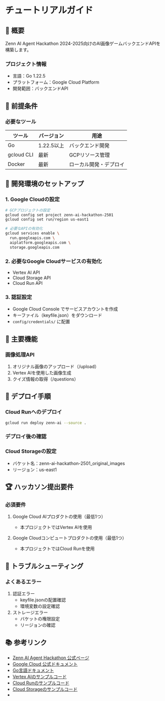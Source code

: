 # チュートリアルガイド

## 🎯 概要

Zenn AI Agent Hackathon 2024-2025向けのAI画像ゲームバックエンドAPIを構築します。

### プロジェクト情報

- 言語：Go 1.22.5
- プラットフォーム：Google Cloud Platform
- 開発範囲：バックエンドAPI

## 🔧 前提条件

### 必要なツール

| ツール | バージョン | 用途 |
|--------|------------|------|
| Go | 1.22.5以上 | バックエンド開発 |
| gcloud CLI | 最新 | GCPリソース管理 |
| Docker | 最新 | ローカル開発・デプロイ |

## 🚀 開発環境のセットアップ

### 1. Google Cloudの設定

```bash
# GCPプロジェクトの設定
gcloud config set project zenn-ai-hackathon-2501
gcloud config set run/region us-east1

# 必要なAPIの有効化
gcloud services enable \
  run.googleapis.com \
  aiplatform.googleapis.com \
  storage.googleapis.com
```

### 2. 必要なGoogle Cloudサービスの有効化

- Vertex AI API
- Cloud Storage API
- Cloud Run API

### 3. 認証設定

- Google Cloud Console でサービスアカウントを作成
- キーファイル（keyfile.json）をダウンロード
- `config/credentials/` に配置

## 💾 主要機能

### 画像処理API

1. オリジナル画像のアップロード（/upload）
2. Vertex AIを使用した画像生成
3. クイズ情報の取得（/questions）

## 🔧 デプロイ手順

### Cloud Runへのデプロイ

```bash
gcloud run deploy zenn-ai --source .
```

### デプロイ後の確認

### Cloud Storageの設定

- バケット名：zenn-ai-hackathon-2501_original_images
- リージョン：us-east1

## 🏆 ハッカソン提出要件

### 必須要件

1. Google Cloud AIプロダクトの使用（最低1つ）
   - 本プロジェクトではVertex AIを使用

2. Google Cloudコンピュートプロダクトの使用（最低1つ）
   - 本プロジェクトではCloud Runを使用

## 🐛 トラブルシューティング

### よくあるエラー

1. 認証エラー
   - keyfile.jsonの配置確認
   - 環境変数の設定確認
2. ストレージエラー
   - バケットの権限設定
   - リージョンの確認

## 📚 参考リンク

- [Zenn AI Agent Hackathon 公式ページ](https://zenn.dev/hackathons/2024-google-cloud-japan-ai-hackathon)
- [Google Cloud 公式ドキュメント](https://cloud.google.com/docs)
- [Go言語ドキュメント](https://golang.org/doc/)
- [Vertex AIのサンプルコード](https://github.com/GoogleCloudPlatform/golang-samples/tree/main/vertexai)
- [Cloud Runのサンプルコード](https://github.com/GoogleCloudPlatform/golang-samples/tree/main/run)
- [Cloud Storageのサンプルコード](https://github.com/GoogleCloudPlatform/golang-samples/tree/main/storage)
- [](https://cloud.google.com/vertex-ai/generative-ai/docs/start/quickstarts/quickstart-multimodal?hl=ja)
